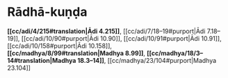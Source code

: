 # Rādhā-kuṇḍa

**[[cc/adi/4/215#translation|Ādi 4.215]]**, [[cc/adi/7/18–19#purport|Ādi 7.18–19]], [[cc/adi/10/90#purport|Ādi 10.90]], [[cc/adi/10/91#purport|Ādi 10.91]], [[cc/adi/10/158#purport|Ādi 10.158]], **[[cc/madhya/8/99#translation|Madhya 8.99]]**, **[[cc/madhya/18/3–14#translation|Madhya 18.3–14]]**, [[cc/madhya/23/104#purport|Madhya 23.104]]

